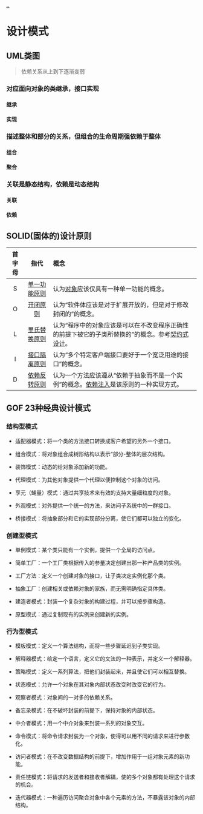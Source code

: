 [..](./../basis-standard/index.md)
# 设计模式

## UML类图

>依赖关系从上到下逐渐变弱

### 对应面向对象的类继承，接口实现

#### 继承

#### 实现

### 描述整体和部分的关系，但组合的生命周期强依赖于整体

#### 组合

#### 聚合

### 关联是静态结构，依赖是动态结构

#### 关联

#### 依赖

## SOLID(固体的)设计原则

| 首字母 | 指代 | 概念 |
| :---: | :---: | :--- |
| S | [单一功能原则](https://zh.wikipedia.org/wiki/单一功能原则) | 认为[对象](https://zh.wikipedia.org/wiki/对象_(计算机科学))应该仅具有一种单一功能的概念。 |
| O | [开闭原则](https://zh.wikipedia.org/wiki/开闭原则) | 认为“软件体应该是对于扩展开放的，但是对于修改封闭的”的概念。 |
| L | [里氏替换原则](https://zh.wikipedia.org/wiki/里氏替换原则) | 认为“程序中的对象应该是可以在不改变程序正确性的前提下被它的子类所替换的”的概念。参考[契约式设计](https://zh.wikipedia.org/wiki/契约式设计)。 |
| I | [接口隔离原则](https://zh.wikipedia.org/wiki/接口隔离原则) | 认为“多个特定客户端接口要好于一个宽泛用途的接口”的概念。 |
| D | [依赖反转原则](https://zh.wikipedia.org/wiki/依赖反转原则) | 认为一个方法应该遵从“依赖于抽象而不是一个实例”的概念。[依赖注入](https://zh.wikipedia.org/wiki/依赖注入)是该原则的一种实现方式。 |

## GOF 23种经典设计模式

### 结构型模式

- 适配器模式：将一个类的方法接口转换成客户希望的另外一个接口。

- 组合模式：将对象组合成树形结构以表示“部分-整体的层次结构。

- 装饰模式：动态的给对象添加新的功能。

- 代理模式：为其他对象提供一个代理以便控制这个对象的访问。

- 享元（蝇量）模式：通过共享技术来有效的支持大量细粒度的对象。

- 外观模式：对外提供一个统一的方法，来访问子系统中的一群接口。

- 桥接模式：将抽象部分和它的实现部分分离，使它们都可以独立的变化。

### 创建型模式

- 单例模式：某个类只能有一个实例，提供一个全局的访问点。

- 简单工厂：一个工厂类根据传入的参量决定创建出那一种产品类的实例。

- 工厂方法：定义一个创建对象的接口，让子类决定实例化那个类。

- 抽象工厂：创建相关或依赖对象的家族，而无需明确指定具体类。

- 建造者模式：封装一个复杂对象的构建过程，并可以按步骤构造。

- 原型模式：通过复制现有的实例来创建新的实例。

### 行为型模式

- 模板模式：定义一个算法结构，而将一些步骤延迟到子类实现。

- 解释器模式：给定一个语言，定义它的文法的一种表示，并定义一个解释器。

- 策略模式：定义一系列算法，把他们封装起来，并且使它们可以相互替换。

- 状态模式：允许一个对象在其对象内部状态改变时改变它的行为。

- 观察者模式：对象间的一对多的依赖关系。

- 备忘录模式：在不破坏封装的前提下，保持对象的内部状态。

- 中介者模式：用一个中介对象来封装一系列的对象交互。

- 命令模式：将命令请求封装为一个对象，使得可以用不同的请求来进行参数化。

- 访问者模式：在不改变数据结构的前提下，增加作用于一组对象元素的新功能。

- 责任链模式：将请求的发送者和接收者解耦，使的多个对象都有处理这个请求的机会。

- 迭代器模式：一种遍历访问聚合对象中各个元素的方法，不暴露该对象的内部结构。